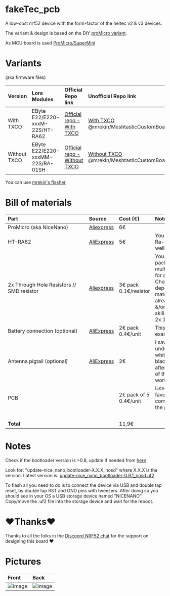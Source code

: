 # fakeTec_pcb
A low-cost nrf52 device with the form-factor of the heltec v2 & v3 devices.

The variant & design is based on the DIY
<a href="https://github.com/mrekin/MeshtasticCustomBoards/tree/main/firmware/variants/diy/promicro_diy_m" target="_blank">proMicro variant</a>.

As MCU board is used <a href="https://github.com/joric/nrfmicro/wiki/Alternatives#supermini-nrf52840l" target="_blank">ProMicro/SuperMini</a>

# Variants

(aka firmware files)

| Version | Lora Modules | Official Repo link | Unofficial Repo link |
| :------------ | :---------------------------- | :-----------------| :-----------------|
| With TXCO | EByte E22/E220-xxxM-22S/HT-RA62 | <a href="https://github.com/meshtastic/firmware/tree/master/variants/diy/nrf52_promicro_diy_tcxo" target="_blank">Official repo - With TXCO</a> | <a href="https://github.com/mrekin/MeshtasticCustomBoards/tree/main/firmware/variants/diy/promicro_diy_m" target="_blank">With TXCO</a> @mrekin/MeshtasticCustomBoards|
| Without TXCO | EByte E22/E220-xxxMM-22S/RA-01SH | <a href="https://github.com/meshtastic/firmware/tree/master/variants/diy/nrf52_promicro_diy_xtal" target="_blank">Official repo - Without TXCO</a> | <a href="https://github.com/mrekin/MeshtasticCustomBoards/tree/main/firmware/variants/diy/promicro_diy_mm" target="_blank">Without TXCO</a> @mrekin/MeshtasticCustomBoards|

You can use <a href="https://mrekin.duckdns.org/flasher/" target="_blank">mrekin's flasher</a>

# Bill of materials

| Part | Source | Cost&nbsp;(€) | Note |
| :------------ | :---------------------------- | :-----------------| :-----------------|
| ProMicro (aka NiceNano) | <a href="https://www.aliexpress.com/item/1005006446457448.html" target="_blank">Aliexpress</a> | 6€ ||
| HT-RA62 | <a href="https://www.aliexpress.com/item/1005005543917617.html" target="_blank">AliExpress</a> | 5€ | You can use Ra-01SH as well <a href="https://www.aliexpress.com/item/1005002561194884.html">Ra-01SH</a> |
| 2x Through Hole Resistors // SMD resistor | <a href="https://www.aliexpress.com/item/1005006044241818.html" target="_blank">Aliexpress</a> | 3€ pack<br /> 0.1€/resistor | You can buy a package of multiple values for a few €.<br /> Choose depending on material you already have &/or soldering skills. I'm using 2x 1M ohms|
| Battery connection (optional) | <a href="https://www.aliexpress.com/item/1005002564191148.html" target="_blank">AliExpress</a> | 2€ pack<br /> 0.4€/unit | This is an example.|
| Antenna pigtail (optional) | <a href="https://www.aliexpress.com/item/4001287491018.html" target="_blank">AliExpress</a> | 2€ | I saw that it underperformed whith a cheap black pigtail, after using one of these, it worked fine.|
| PCB |  | 2€ pack of 5<br /> 0.4€/unit | Use your favourite company to get the pcb.|
|&nbsp;&nbsp;&nbsp;&nbsp;&nbsp;&nbsp;&nbsp;&nbsp;&nbsp;&nbsp;&nbsp;&nbsp;&nbsp;&nbsp;&nbsp;&nbsp;&nbsp;&nbsp;&nbsp;&nbsp;&nbsp;&nbsp;&nbsp;&nbsp;&nbsp;&nbsp;&nbsp;&nbsp;&nbsp;&nbsp;&nbsp;&nbsp;&nbsp;&nbsp;&nbsp;&nbsp;&nbsp;&nbsp;&nbsp;&nbsp;&nbsp;&nbsp;&nbsp;&nbsp;&nbsp;&nbsp;&nbsp;&nbsp;&nbsp;&nbsp;&nbsp;&nbsp;&nbsp;&nbsp;&nbsp;&nbsp;||||
| <strong>Total</strong> || 11,9€ | |

# Notes

Check if the bootloader version is >0.8, update if needed from [here](https://github.com/adafruit/Adafruit_nRF52_Bootloader/releases)

Look for: "update-nice_nano_bootloader-X.X.X_nosd" where X.X.X is the version. Latest version is: [update-nice_nano_bootloader-0.9.1_nosd.uf2](https://github.com/adafruit/Adafruit_nRF52_Bootloader/releases/download/0.9.1/update-nice_nano_bootloader-0.9.1_nosd.uf2)

To flash all you need to do is to connect the device via USB and double tap reset, by double tap RST and GND pins with tweezers. After doing so you should see in your OS a USB storage device named "NICENANO". Copy/move the .uf2 file into the storage device and wait for the reboot.

# ♥Thanks♥
Thanks to all the folks in the [Discoord NRF52 chat](https://discord.com/channels/867578229534359593/1194757507013427250) for the support on designing this board ♥ 


# Pictures
| Front | Back |
| :------------ | :---------------------------- |
|![image](https://github.com/gargomoma/fakeTec_pcb/blob/main/pics/simulation_image_top.png) | ![image](https://github.com/gargomoma/fakeTec_pcb/blob/main/pics/simulation_image_bottom.png) |
